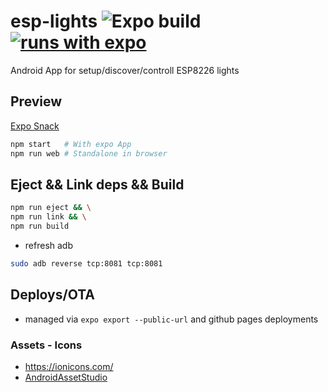 # esp-lights ![Expo build](https://github.com/aenniw/esp-lights/workflows/Expo%20build/badge.svg?branch=develop) [![runs with expo](https://img.shields.io/badge/Runs%20with%20Expo-000.svg?style=flat-square&logo=EXPO&labelColor=f3f3f3&logoColor=000)](https://expo.io/)

Android App for setup/discover/controll ESP8226 lights

## Preview

[Expo Snack](https://snack.expo.io/@git/github.com/aenniw/esp-mdns-lights@develop)

```bash
npm start   # With expo App
npm run web # Standalone in browser
```

## Eject && Link deps && Build

```bash
npm run eject && \
npm run link && \
npm run build
```

- refresh adb

```bash
sudo adb reverse tcp:8081 tcp:8081
```

## Deploys/OTA

- managed via `expo export --public-url` and github pages deployments

### Assets - Icons

- https://ionicons.com/
- [AndroidAssetStudio](http://romannurik.github.io/AndroidAssetStudio/index.html)

